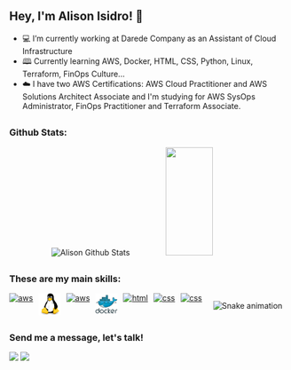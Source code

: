 ## Hey, I'm Alison Isidro! 👋


-  💻 I’m currently working at Darede Company as an Assistant of Cloud Infrastructure
-  🕮 Currently learning AWS, Docker, HTML, CSS, Python, Linux, Terraform, FinOps Culture...
-  ☁️ I have two AWS Certifications: AWS Cloud Practitioner and AWS Solutions Architect Associate and I'm studying for AWS SysOps Administrator, FinOps Practitioner and Terraform Associate.
##

### Github Stats:

<div align="center">  
  <img width="49%" height="195px" src="https://github-readme-stats.vercel.app/api?username=AlisonIsidro&show_icons=true&count_private=true&hide_border=true&title_color=00bfbf&icon_color=00bfbf&text_color=c9d1d9&bg_color=0d1117" alt="Alison Github Stats" /> 
  <img width="41%" height="195px" src="https://github-readme-stats.vercel.app/api/top-langs/?username=AlisonIsidro&layout=compact&hide_border=true&title_color=00bfbf&text_color=00bfbf&bg_color=0d1117" />
</div>

##

### These are my main skills:
<div style="display: flex; gap: 10px; width: 100%;">
<!--Amazon Web Services-->
<a href="https://aws.amazon.com" target="_blank" rel="noreferrer"> <img src="https://www.vectorlogo.zone/logos/amazon_aws/amazon_aws-icon.svg" alt="aws" width="40" height="40"/> </a> <!-- -->
<!--GNU Linux-->
<a href="https://www.linux.org/" target="_blank" rel="noreferrer"> <img src="https://raw.githubusercontent.com/devicons/devicon/master/icons/linux/linux-original.svg" alt="linux" width="40" height="40"/> </a> <!-- -->
<!--Terraform-->
<a href="https://www.terraform.io/" target="_blank" rel="noreferrer"> <img src="https://www.vectorlogo.zone/logos/terraformio/terraformio-icon.svg" alt="aws" width="40" height="40"/> </a> <!-- -->
<!--Docker-->
<a href="https://www.docker.com/" target="_blank" rel="noreferrer"> <img src="https://raw.githubusercontent.com/devicons/devicon/master/icons/docker/docker-original-wordmark.svg" alt="docker" width="40" height="40"/> </a> <!-- -->
<!--HTML-->
<a href="https://www.hostinger.com.br/tutoriais/o-que-e-html-conceitos-basicos" target="_blank" rel="noreferrer"> <img 
src="https://vectorlogo.zone/logos/w3_html5/w3_html5-ar21.svg" alt="html" width="80" 
height="40"/> </a> <!-- -->
 <!--CSS-->
<a href="https://www.hostinger.com.br/tutoriais/o-que-e-css-guia-basico-de-css" target="_blank" rel="noreferrer"> <img 
src="https://www.vectorlogo.zone/logos/w3_css/w3_css-ar21.svg" alt="css" width="80" 
height="40"/> </a> <!-- -->
<!--Python-->
<a href="https://www.python.org/" target="_blank" rel="noreferrer"> <img 
src="https://www.vectorlogo.zone/logos/python/python-icon.svg" alt="css" width="80" 
height="40"/> </a> <!-- -->

##

![Snake animation](https://github.com/AlisonIsidro/AlisonIsidro/blob/output/github-contribution-grid-snake.svg)

##

</div>




### Send me a message, let's talk!

<a href = "mailto:alison53.com@gmail.com"><img src="https://img.shields.io/badge/-Gmail-%23333?style=for-the-badge&logo=gmail&logoColor=white" target="_blank"></a>
<a href="https://www.linkedin.com/in/alison-i-3576b91a2/" target="_blank"><img src="https://img.shields.io/badge/-LinkedIn-%230077B5?style=for-the-badge&logo=linkedin&logoColor=white" target="_blank"></a> 

  
          
          


          
          



